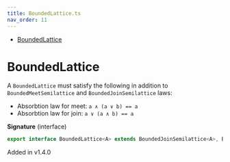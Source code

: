 ```yaml
---
title: BoundedLattice.ts
nav_order: 11
---
```


<!-- START doctoc generated TOC please keep comment here to allow auto update -->
<!-- DON'T EDIT THIS SECTION, INSTEAD RE-RUN doctoc TO UPDATE -->


- [BoundedLattice](#boundedlattice)

<!-- END doctoc generated TOC please keep comment here to allow auto update -->

# BoundedLattice

A `BoundedLattice` must satisfy the following in addition to `BoundedMeetSemilattice` and `BoundedJoinSemilattice` laws:

- Absorbtion law for meet: `a ∧ (a ∨ b) == a`
- Absorbtion law for join: `a ∨ (a ∧ b) == a`

**Signature** (interface)

```ts
export interface BoundedLattice<A> extends BoundedJoinSemilattice<A>, BoundedMeetSemilattice<A> {}
```

Added in v1.4.0
